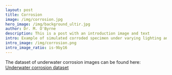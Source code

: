 ```yaml
--- 
layout: post
title: Corrosion
image: /img/corrosion.jpg
hero_image: /img/background_ultir.jpg
author: Dr. M. O'Byrne
description: This is a post with an introduction image and text
intro: Example of simulated corroded specimen under varying lighting and turbidity conditions
intro_image: /img/corrosion.png
intro_image_ratio: is-9by16
---
```


The dataset of underwater corrosion images can be found here: <a href="https://drive.google.com/file/d/1T2_lI47LwxVPfTQJ44a8J3MkZzgcahrZ/view?usp=sharing">Underwater corrosion dataset</a>
